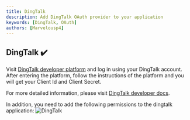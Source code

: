 ```yaml
---
title: DingTalk
description: Add DingTalk OAuth provider to your application
keywords: [DingTalk, OAuth]
authors: [Marvelousp4]
---
```


## DingTalk ✔️

Visit [DingTalk developer platform](https://open-dev.dingtalk.com/?spm=ding_open_doc.document.0.0.140a645fxfAUAE#/loginMan) and log in using your DingTalk account. After entering the platform, follow the instructions of the platform and you will get your Client Id and Client Secret.

For more detailed information, please visit [DingTalk developer docs](https://open.dingtalk.com/document/orgapp-server/tutorial-obtaining-user-personal-information).

In addition, you need to add the following permissions to the dingtalk application:
![DingTalk](/img/providers/OAuth/dingtalkpermission.png)
